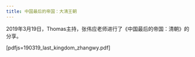 ```yaml
---
title: 中国最后的帝国：大清王朝
---
```


2019年3月19日，Thomas主持，张伟应老师进行了《中国最后的帝国：清朝》的分享。

[pdfjs=190319_last_kingdom_zhangwy.pdf]